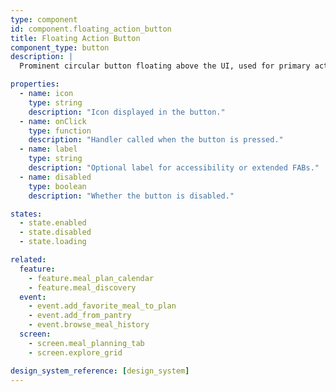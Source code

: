 ```yaml
---
type: component
id: component.floating_action_button
title: Floating Action Button
component_type: button
description: |
  Prominent circular button floating above the UI, used for primary actions such as adding a meal, planning a week, or accessing quick actions.

properties:
  - name: icon
    type: string
    description: "Icon displayed in the button."
  - name: onClick
    type: function
    description: "Handler called when the button is pressed."
  - name: label
    type: string
    description: "Optional label for accessibility or extended FABs."
  - name: disabled
    type: boolean
    description: "Whether the button is disabled."

states:
  - state.enabled
  - state.disabled
  - state.loading

related:
  feature:
    - feature.meal_plan_calendar
    - feature.meal_discovery
  event:
    - event.add_favorite_meal_to_plan
    - event.add_from_pantry
    - event.browse_meal_history
  screen:
    - screen.meal_planning_tab
    - screen.explore_grid

design_system_reference: [design_system]
---
```

